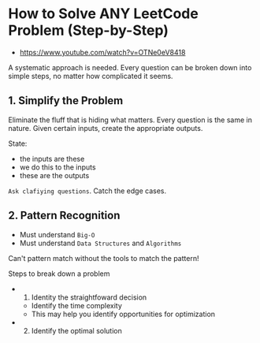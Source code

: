 # How to Solve ANY LeetCode Problem (Step-by-Step)

- https://www.youtube.com/watch?v=OTNe0eV8418

A systematic approach is needed.
Every question can be broken down into simple steps, no matter how complicated it seems.

## 1. Simplify the Problem

Eliminate the fluff that is hiding what matters.
Every question is the same in nature.
Given certain inputs, create the appropriate outputs.

State:
- the inputs are these
- we do this to the inputs
- these are the outputs

`Ask clafiying questions`.
Catch the edge cases.

## 2. Pattern Recognition

- Must understand `Big-O` 
- Must understand `Data Structures` and `Algorithms`

Can't pattern match without the tools to match the pattern!

Steps to break down a problem
- 1. Identity the straightfoward decision
    - Identify the time complexity 
    - This may help you identify opportunities for optimization
- 2. Identify the optimal solution 
    